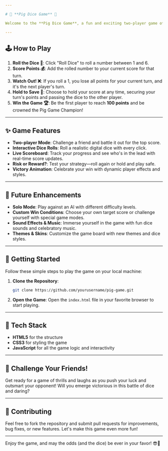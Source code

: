 ```yaml
---

# 🎲 **Pig Dice Game** 🐷

Welcome to the **Pig Dice Game**, a fun and exciting two-player game of chance and strategy! Roll the dice, build your score, but don’t get too greedy—roll a 1, and you'll lose all your progress for that turn! Will you take risks or play it safe? The first to reach **100 points** wins the game!

---
```


## 🕹️ **How to Play**

1. **Roll the Dice 🎲**: Click "Roll Dice" to roll a number between 1 and 6.
2. **Score Points 💰**: Add the rolled number to your current score for that turn.
3. **Watch Out! ❌**: If you roll a 1, you lose all points for your current turn, and it's the next player's turn.
4. **Hold to Save 🛑**: Choose to hold your score at any time, securing your turn's points and passing the dice to the other player.
5. **Win the Game 🏆**: Be the first player to reach **100 points** and be crowned the Pig Game Champion!

---

## ✨ **Game Features**

- **Two-player Mode**: Challenge a friend and battle it out for the top score.
- **Interactive Dice Rolls**: Roll a realistic digital dice with every click.
- **Live Scoreboard**: Track your progress and see who's in the lead with real-time score updates.
- **Risk or Reward?**: Test your strategy—roll again or hold and play safe.
- **Victory Animation**: Celebrate your win with dynamic player effects and styles.
  
---

## 🎯 **Future Enhancements**
- **Solo Mode**: Play against an AI with different difficulty levels.
- **Custom Win Conditions**: Choose your own target score or challenge yourself with special game modes.
- **Sound Effects & Music**: Immerse yourself in the game with fun dice sounds and celebratory music.
- **Themes & Skins**: Customize the game board with new themes and dice styles.

---

## 🚀 **Getting Started**

Follow these simple steps to play the game on your local machine:

1. **Clone the Repository**:
   ```bash
   git clone https://github.com/yourusername/pig-game.git
   ```

2. **Open the Game**:
   Open the `index.html` file in your favorite browser to start playing.

---

## 👾 **Tech Stack**

- **HTML5** for the structure
- **CSS3** for styling the game
- **JavaScript** for all the game logic and interactivity

---

## 🏅 **Challenge Your Friends!**

Get ready for a game of thrills and laughs as you push your luck and outsmart your opponent! Will you emerge victorious in this battle of dice and daring?

---

## 🌟 **Contributing**

Feel free to fork the repository and submit pull requests for improvements, bug fixes, or new features. Let's make this game even more fun!

---

Enjoy the game, and may the odds (and the dice) be ever in your favor! 😎🎉

